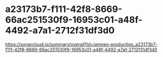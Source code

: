# a23173b7-f111-42f8-8669-66ac251530f9-16953c01-a48f-4492-a7a1-2712f31df3d0
https://sonarcloud.io/summary/overall?id=iamneo-production_a23173b7-f111-42f8-8669-66ac251530f9-16953c01-a48f-4492-a7a1-2712f31df3d0

